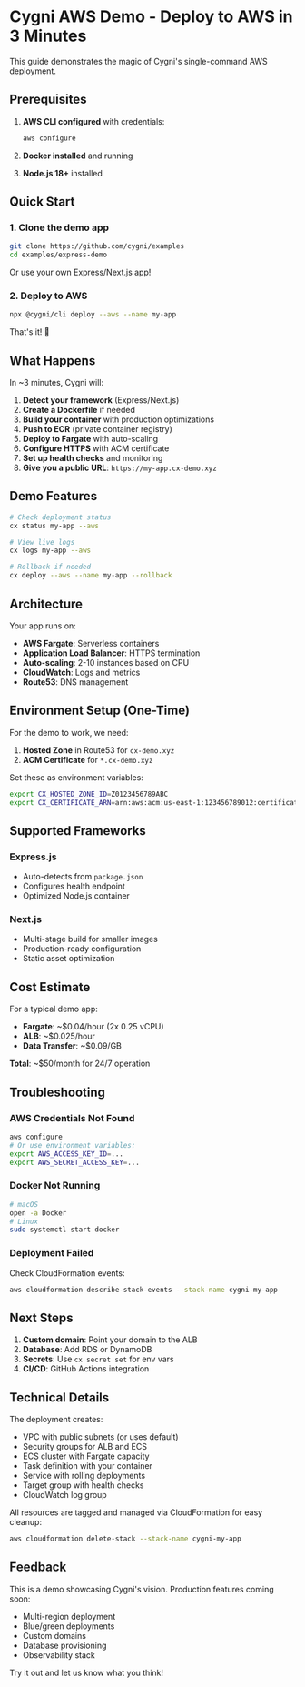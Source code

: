 # Cygni AWS Demo - Deploy to AWS in 3 Minutes

This guide demonstrates the magic of Cygni's single-command AWS deployment.

## Prerequisites

1. **AWS CLI configured** with credentials:
   ```bash
   aws configure
   ```

2. **Docker installed** and running

3. **Node.js 18+** installed

## Quick Start

### 1. Clone the demo app

```bash
git clone https://github.com/cygni/examples
cd examples/express-demo
```

Or use your own Express/Next.js app!

### 2. Deploy to AWS

```bash
npx @cygni/cli deploy --aws --name my-app
```

That's it! 🚀

## What Happens

In ~3 minutes, Cygni will:

1. **Detect your framework** (Express/Next.js)
2. **Create a Dockerfile** if needed
3. **Build your container** with production optimizations
4. **Push to ECR** (private container registry)
5. **Deploy to Fargate** with auto-scaling
6. **Configure HTTPS** with ACM certificate
7. **Set up health checks** and monitoring
8. **Give you a public URL**: `https://my-app.cx-demo.xyz`

## Demo Features

```bash
# Check deployment status
cx status my-app --aws

# View live logs
cx logs my-app --aws

# Rollback if needed
cx deploy --aws --name my-app --rollback
```

## Architecture

Your app runs on:
- **AWS Fargate**: Serverless containers
- **Application Load Balancer**: HTTPS termination
- **Auto-scaling**: 2-10 instances based on CPU
- **CloudWatch**: Logs and metrics
- **Route53**: DNS management

## Environment Setup (One-Time)

For the demo to work, we need:

1. **Hosted Zone** in Route53 for `cx-demo.xyz`
2. **ACM Certificate** for `*.cx-demo.xyz`

Set these as environment variables:
```bash
export CX_HOSTED_ZONE_ID=Z0123456789ABC
export CX_CERTIFICATE_ARN=arn:aws:acm:us-east-1:123456789012:certificate/...
```

## Supported Frameworks

### Express.js
- Auto-detects from `package.json`
- Configures health endpoint
- Optimized Node.js container

### Next.js
- Multi-stage build for smaller images
- Production-ready configuration
- Static asset optimization

## Cost Estimate

For a typical demo app:
- **Fargate**: ~$0.04/hour (2x 0.25 vCPU)
- **ALB**: ~$0.025/hour
- **Data Transfer**: ~$0.09/GB

**Total**: ~$50/month for 24/7 operation

## Troubleshooting

### AWS Credentials Not Found
```bash
aws configure
# Or use environment variables:
export AWS_ACCESS_KEY_ID=...
export AWS_SECRET_ACCESS_KEY=...
```

### Docker Not Running
```bash
# macOS
open -a Docker
# Linux
sudo systemctl start docker
```

### Deployment Failed
Check CloudFormation events:
```bash
aws cloudformation describe-stack-events --stack-name cygni-my-app
```

## Next Steps

1. **Custom domain**: Point your domain to the ALB
2. **Database**: Add RDS or DynamoDB
3. **Secrets**: Use `cx secret set` for env vars
4. **CI/CD**: GitHub Actions integration

## Technical Details

The deployment creates:
- VPC with public subnets (or uses default)
- Security groups for ALB and ECS
- ECS cluster with Fargate capacity
- Task definition with your container
- Service with rolling deployments
- Target group with health checks
- CloudWatch log group

All resources are tagged and managed via CloudFormation for easy cleanup:
```bash
aws cloudformation delete-stack --stack-name cygni-my-app
```

## Feedback

This is a demo showcasing Cygni's vision. Production features coming soon:
- Multi-region deployment
- Blue/green deployments
- Custom domains
- Database provisioning
- Observability stack

Try it out and let us know what you think!